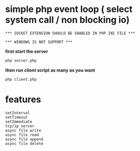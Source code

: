 # simple php event loop ( select system call / non blocking io)

```
*** SOCKET EXTENSION SHOULD BE ENABLED IN PHP.INI FILE ***
```
```
*** WINDOWS IS NOT SUPPORT ***
```
**first start the server**
```php
php server.php
```
**then run client script as many as you want**
```php
php client.php
```
# features
    setInterval
    setTimeout
    setImmediate
    tcp/ip server
    async file write
    async file read
    async file append
    async file delete
